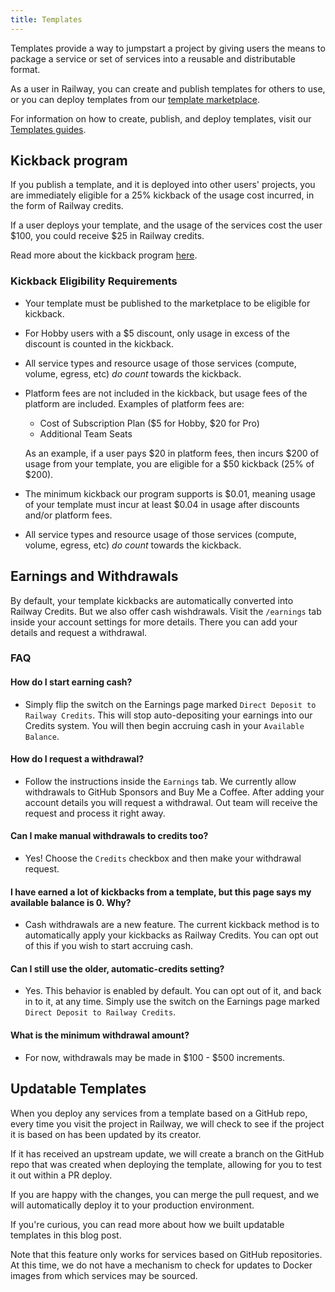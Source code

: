 ```yaml
---
title: Templates
---
```


Templates provide a way to jumpstart a project by giving users the means to package a service or set of services into a reusable and distributable format.

As a user in Railway, you can create and publish templates for others to use, or you can deploy templates from our <a href="https://railway.com/templates" target="_blank">template marketplace</a>.

For information on how to create, publish, and deploy templates, visit our [Templates guides](/guides/templates).

## Kickback program

If you publish a template, and it is deployed into other users' projects, you are immediately eligible for a 25% kickback of the usage cost incurred, in the form of Railway credits.  

If a user deploys your template, and the usage of the services cost the user $100, you could receive $25 in Railway credits.

Read more about the kickback program <a href="https://railway.com/open-source-kickback" target="_blank">here</a>.

### Kickback Eligibility Requirements
- Your template must be published to the marketplace to be eligible for kickback.
- For Hobby users with a $5 discount, only usage in excess of the discount is counted in the kickback.
- All service types and resource usage of those services (compute, volume, egress, etc) *do count* towards the kickback.
- Platform fees are not included in the kickback, but usage fees of the platform are included. Examples of platform fees are:

  - Cost of Subscription Plan ($5 for Hobby, $20 for Pro)
  - Additional Team Seats

  As an example, if a user pays $20 in platform fees, then incurs $200 of usage from your template, you are eligible for a $50 kickback (25% of $200).

- The minimum kickback our program supports is $0.01, meaning usage of your template must incur at least $0.04 in usage after discounts and/or platform fees.
- All service types and resource usage of those services (compute, volume, egress, etc) _do count_ towards the kickback.

## Earnings and Withdrawals

By default, your template kickbacks are automatically converted into Railway Credits. But we also offer cash wishdrawals. Visit the `/earnings` tab inside your account settings for more details. There you can add your details and request a withdrawal.

### FAQ

#### How do I start earning cash?

- Simply flip the switch on the Earnings page marked `Direct Deposit to Railway Credits`. This will stop auto-depositing your earnings into our Credits system. You will then begin accruing cash in your `Available Balance`.

#### How do I request a withdrawal?

- Follow the instructions inside the `Earnings` tab. We currently allow withdrawals to GitHub Sponsors and Buy Me a Coffee. After adding your account details you will request a withdrawal. Out team will receive the request and process it right away.

#### Can I make manual withdrawals to credits too?

- Yes! Choose the `Credits` checkbox and then make your withdrawal request.

#### I have earned a lot of kickbacks from a template, but this page says my available balance is 0. Why?

- Cash withdrawals are a new feature. The current kickback method is to automatically apply your kickbacks as Railway Credits. You can opt out of this if you wish to start accruing cash.

#### Can I still use the older, automatic-credits setting?

- Yes. This behavior is enabled by default. You can opt out of it, and back in to it, at any time. Simply use the switch on the Earnings page marked `Direct Deposit to Railway Credits`.

#### What is the minimum withdrawal amount?

- For now, withdrawals may be made in $100 - $500 increments.

## Updatable Templates

When you deploy any services from a template based on a GitHub repo, every time you visit the project in Railway, we will check to see if the project it is based on has been updated by its creator.

If it has received an upstream update, we will create a branch on the GitHub repo that was created when deploying the template, allowing for you to test it out within a PR deploy.

If you are happy with the changes, you can merge the pull request, and we will automatically deploy it to your production environment.

<Banner variant="info">
If you're curious, you can read more about how we built updatable templates in this <Link href="https://blog.railway.com/p/updatable-starters" target="_blank">blog post</Link>.
</Banner>

Note that this feature only works for services based on GitHub repositories. At this time, we do not have a mechanism to check for updates to Docker images from which services may be sourced.
